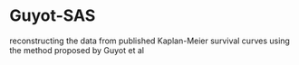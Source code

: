 # Guyot-SAS
 reconstructing the data from published Kaplan-Meier survival curves using the method proposed by Guyot et al

